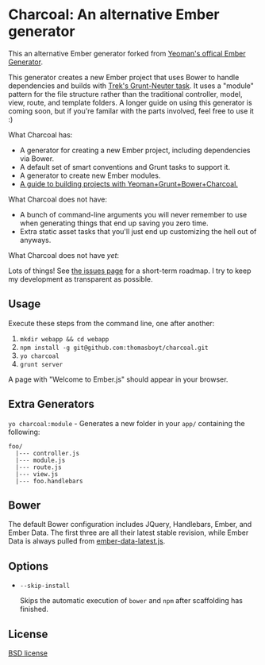# Charcoal: An alternative Ember generator 

This an alternative Ember generator forked from [Yeoman's offical Ember Generator](https://github.com/yeoman/generator-ember). 

This generator creates a new Ember project that uses Bower to handle dependencies and builds with [Trek's Grunt-Neuter task](https://github.com/trek/grunt-neuter). It uses a "module" pattern for the file structure rather than the traditional controller, model, view, route, and template folders. A longer guide on using this generator is coming soon, but if you're familar with the parts involved, feel free to use it :)

What Charcoal has:

* A generator for creating a new Ember project, including dependencies via Bower.
* A default set of smart conventions and Grunt tasks to support it.
* A generator to create new Ember modules.
* [A guide to building projects with Yeoman+Grunt+Bower+Charcoal.](https://github.com/thomasboyt/charcoal/blob/master/app/templates/charcoal/readme.md)

What Charcoal does not have:

* A bunch of command-line arguments you will never remember to use when generating things that end up saving you zero time.
* Extra static asset tasks that you'll just end up customizing the hell out of anyways.

What Charcoal does not have *yet*:

Lots of things! See [the issues page](https://github.com/thomasboyt/charcoal/issues) for a short-term roadmap. I try to keep my development as transparent as possible.

## Usage

Execute these steps from the command line, one after another:

1. `mkdir webapp && cd webapp`
2. `npm install -g git@github.com:thomasboyt/charcoal.git`
3. `yo charcoal`
4. `grunt server`

A page with "Welcome to Ember.js" should appear in your browser.

## Extra Generators

`yo charcoal:module` - Generates a new folder in your `app/` containing the following:

```
foo/
  |--- controller.js
  |--- module.js
  |--- route.js
  |--- view.js
  |--- foo.handlebars
```

## Bower

The default Bower configuration includes JQuery, Handlebars, Ember, and Ember Data. The first three are all their latest stable revision, while Ember Data is always pulled from [ember-data-latest.js](http://builds.emberjs.com.s3.amazonaws.com/ember-data-latest.js).

## Options

* `--skip-install`

  Skips the automatic execution of `bower` and `npm` after scaffolding has finished.

## License

[BSD license](http://opensource.org/licenses/bsd-license.php)

